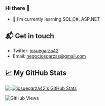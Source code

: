 ### Hi there 👋

- 🌱 I’m currently learning SQL,C#, ASP.NET


## 📬 Get in touch

- Twitter: [josuegarza42](https://twitter.com/josuegarza42)
- Email: [negociosgarzas@gmail.com](negociosgarzas@gmail.com)

## &#x1f4c8; My GitHub Stats

<a href="https://github.com/josuegarza42/josuegarza42">
  <img align="center" src="https://github-readme-stats.vercel.app/api/top-langs/?username=josuegarza42&title_color=ffffff&text_color=c9cacc&icon_color=2bbc8a&bg_color=1d1f21"/>
</a>


<a href="https://github.com/josuegarza42/josuegarza42">
  <img align="center" src="https://github-readme-stats.vercel.app/api?username=josuegarza42&show_icons=true&line_height=27&count_private=true&title_color=ffffff&text_color=c9cacc&icon_color=2bbc8a&bg_color=1d1f21" alt="josuegarza42's GitHub Stats" />
</a>


![GitHub Views](https://komarev.com/ghpvc/?username=josuegarza42&color=2685BF)
